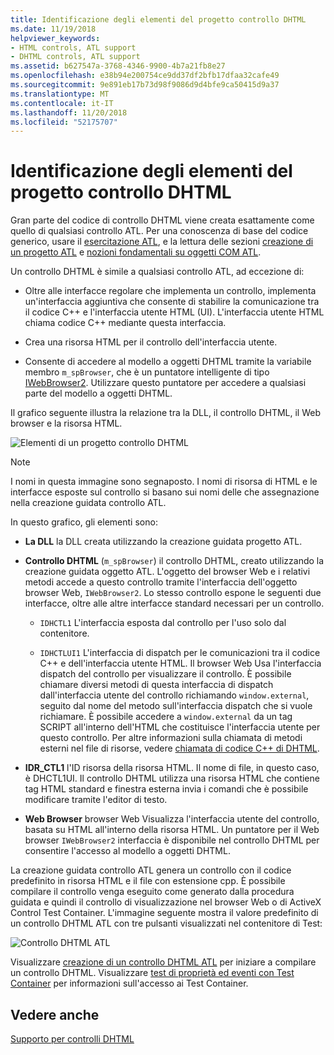 ```yaml
---
title: Identificazione degli elementi del progetto controllo DHTML
ms.date: 11/19/2018
helpviewer_keywords:
- HTML controls, ATL support
- DHTML controls, ATL support
ms.assetid: b627547a-3768-4346-9900-4b7a21fb8e27
ms.openlocfilehash: e38b94e200754ce9dd37df2bfb17dfaa32cafe49
ms.sourcegitcommit: 9e891eb17b73d98f9086d9d4bfe9ca50415d9a37
ms.translationtype: MT
ms.contentlocale: it-IT
ms.lasthandoff: 11/20/2018
ms.locfileid: "52175707"
---
```

# <a name="identifying-the-elements-of-the-dhtml-control-project"></a>Identificazione degli elementi del progetto controllo DHTML

Gran parte del codice di controllo DHTML viene creata esattamente come quello di qualsiasi controllo ATL. Per una conoscenza di base del codice generico, usare il [esercitazione ATL](../atl/active-template-library-atl-tutorial.md), e la lettura delle sezioni [creazione di un progetto ATL](../atl/reference/creating-an-atl-project.md) e [nozioni fondamentali su oggetti COM ATL](../atl/fundamentals-of-atl-com-objects.md).

Un controllo DHTML è simile a qualsiasi controllo ATL, ad eccezione di:

- Oltre alle interfacce regolare che implementa un controllo, implementa un'interfaccia aggiuntiva che consente di stabilire la comunicazione tra il codice C++ e l'interfaccia utente HTML (UI). L'interfaccia utente HTML chiama codice C++ mediante questa interfaccia.

- Crea una risorsa HTML per il controllo dell'interfaccia utente.

- Consente di accedere al modello a oggetti DHTML tramite la variabile membro `m_spBrowser`, che è un puntatore intelligente di tipo [IWebBrowser2](https://msdn.microsoft.com/library/aa752127.aspx). Utilizzare questo puntatore per accedere a qualsiasi parte del modello a oggetti DHTML.

Il grafico seguente illustra la relazione tra la DLL, il controllo DHTML, il Web browser e la risorsa HTML.

![Elementi di un progetto controllo DHTML](../atl/media/vc52en1.gif "elementi di un progetto controllo DHTML")

> [!NOTE]
>  I nomi in questa immagine sono segnaposto. I nomi di risorsa di HTML e le interfacce esposte sul controllo si basano sui nomi delle che assegnazione nella creazione guidata controllo ATL.

In questo grafico, gli elementi sono:

- **La DLL** la DLL creata utilizzando la creazione guidata progetto ATL.

- **Controllo DHTML** (`m_spBrowser`) il controllo DHTML, creato utilizzando la creazione guidata oggetto ATL. L'oggetto del browser Web e i relativi metodi accede a questo controllo tramite l'interfaccia dell'oggetto browser Web, `IWebBrowser2`. Lo stesso controllo espone le seguenti due interfacce, oltre alle altre interfacce standard necessari per un controllo.

   - `IDHCTL1` L'interfaccia esposta dal controllo per l'uso solo dal contenitore.

   - `IDHCTLUI1` L'interfaccia di dispatch per le comunicazioni tra il codice C++ e dell'interfaccia utente HTML. Il browser Web Usa l'interfaccia dispatch del controllo per visualizzare il controllo. È possibile chiamare diversi metodi di questa interfaccia di dispatch dall'interfaccia utente del controllo richiamando `window.external`, seguito dal nome del metodo sull'interfaccia dispatch che si vuole richiamare. È possibile accedere a `window.external` da un tag SCRIPT all'interno dell'HTML che costituisce l'interfaccia utente per questo controllo. Per altre informazioni sulla chiamata di metodi esterni nel file di risorse, vedere [chiamata di codice C++ di DHTML](../atl/calling-cpp-code-from-dhtml.md).

- **IDR_CTL1** l'ID risorsa della risorsa HTML. Il nome di file, in questo caso, è DHCTL1UI. Il controllo DHTML utilizza una risorsa HTML che contiene tag HTML standard e finestra esterna invia i comandi che è possibile modificare tramite l'editor di testo.

- **Web Browser** browser Web Visualizza l'interfaccia utente del controllo, basata su HTML all'interno della risorsa HTML. Un puntatore per il Web browser `IWebBrowser2` interfaccia è disponibile nel controllo DHTML per consentire l'accesso al modello a oggetti DHTML.

La creazione guidata controllo ATL genera un controllo con il codice predefinito in risorsa HTML e il file con estensione cpp. È possibile compilare il controllo venga eseguito come generato dalla procedura guidata e quindi il controllo di visualizzazione nel browser Web o di ActiveX Control Test Container. L'immagine seguente mostra il valore predefinito di un controllo DHTML ATL con tre pulsanti visualizzati nel contenitore di Test:

![Controllo DHTML ATL](../atl/media/vc52en2.gif "controllo DHTML ATL")

Visualizzare [creazione di un controllo DHTML ATL](../atl/creating-an-atl-dhtml-control.md) per iniziare a compilare un controllo DHTML. Visualizzare [test di proprietà ed eventi con Test Container](../mfc/testing-properties-and-events-with-test-container.md) per informazioni sull'accesso ai Test Container.

## <a name="see-also"></a>Vedere anche

[Supporto per controlli DHTML](../atl/atl-support-for-dhtml-controls.md)

